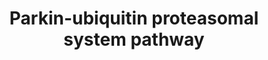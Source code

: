 ---
annotations:
- id: PW:0000144
  parent: regulatory pathway
  type: Pathway Ontology
  value: ubiquitin/proteasome degradation pathway
authors:
- Khanspers
- MaintBot
- Ddigles
- AlexanderPico
- Eweitz
- Fehrhart
- Egonw
citedin:
- link: PMC8944522
  title: 'Vitreous Humor Proteome: Targeting Oxidative Stress, Inflammation, and Neurodegeneration
    in Vitreoretinal Diseases (2022)'
- link: PMC6993862
  title: Proteostasis regulators modulate proteasomal activity and gene expression
    to attenuate multiple phenotypes in Fabry disease (2020)
- link: PMC6834541
  title: Altered Levels of Proteins and Phosphoproteins, in the Absence of Early Causative
    Transcriptional Changes, Shape the Molecular Pathogenesis in the Brain of Young
    Presymptomatic Ki91 SCA3/MJD Mouse (2019)
description: This pathway describes the Parkin-Ubiquitin proteasome degradation system.   Proteins
  on this pathway have targeted assays available via the [https://assays.cancer.gov/available_assays?wp_id=WP2359
  CPTAC Assay Portal]
last-edited: 2021-09-17
ndex: 8d4b3a36-8b64-11eb-9e72-0ac135e8bacf
organisms:
- Homo sapiens
redirect_from:
- /index.php/Pathway:WP2359
- /instance/WP2359
- /instance/WP2359_r123101
revision: r123101
schema-jsonld:
- '@context': https://schema.org/
  '@id': https://wikipathways.github.io/pathways/WP2359.html
  '@type': Dataset
  creator:
    '@type': Organization
    name: WikiPathways
  description: This pathway describes the Parkin-Ubiquitin proteasome degradation
    system.   Proteins on this pathway have targeted assays available via the [https://assays.cancer.gov/available_assays?wp_id=WP2359
    CPTAC Assay Portal]
  keywords:
  - Alpha-synuclein
  - CASK
  - CHIP
  - Caspase-1
  - Caspase-8
  - Cullin 1
  - Cyclin E
  - DORFIN
  - FBXW7
  - HSPA14
  - HSPA1A
  - HSPA1B
  - HSPA1L
  - HSPA2
  - HSPA4
  - HSPA5
  - HSPA6
  - HSPA7
  - HSPA8
  - HSPA9
  - PAELR
  - PSMC1
  - PSMC2
  - PSMC3
  - PSMC4
  - PSMC5
  - PSMC6
  - PSMD1
  - PSMD10
  - PSMD11
  - PSMD12
  - PSMD13
  - PSMD14
  - PSMD2
  - PSMD3
  - PSMD4
  - PSMD5
  - PSMD6
  - PSMD7
  - PSMD8
  - PSMD9
  - Parkin
  - SEPTIN5
  - SIAH1
  - SIAH2
  - Synphilin 1
  - TUBA1A
  - TUBA1B
  - TUBA1C
  - TUBA3C
  - TUBA3D
  - TUBA3E
  - TUBA4A
  - TUBA4B
  - TUBA8
  - TUBAL3
  - TUBB
  - TUBB1
  - TUBB2A
  - TUBB2B
  - TUBB2C
  - TUBB3
  - TUBB4
  - TUBB4Q
  - TUBB6
  - TUBB8
  - UBCH7
  - UBCH8
  - UBE1
  - UBE2G1
  - UBE2G2
  - UBE2J1
  - UBE2J2
  license: CC0
  name: Parkin-ubiquitin proteasomal system pathway
seo: CreativeWork
title: Parkin-ubiquitin proteasomal system pathway
wpid: WP2359
---